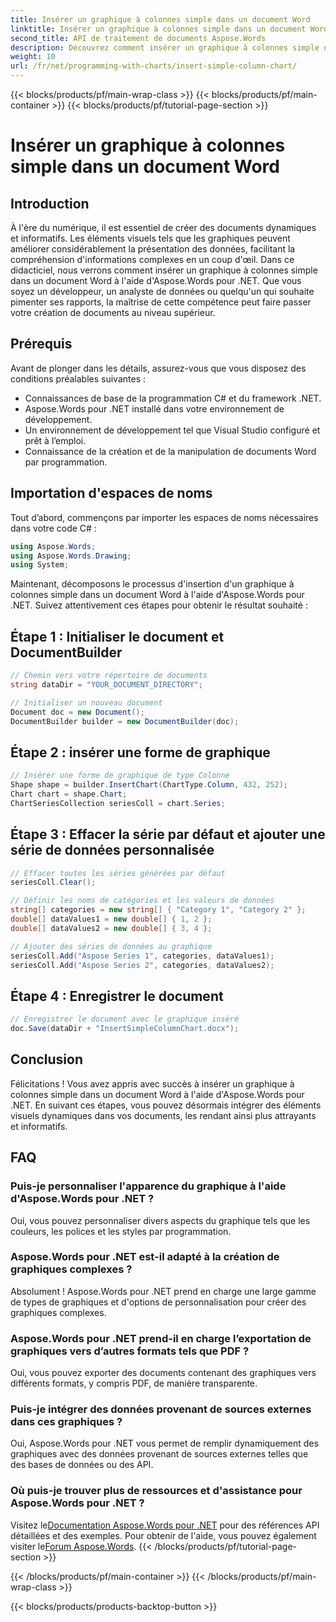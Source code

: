 ```yaml
---
title: Insérer un graphique à colonnes simple dans un document Word
linktitle: Insérer un graphique à colonnes simple dans un document Word
second_title: API de traitement de documents Aspose.Words
description: Découvrez comment insérer un graphique à colonnes simple dans Word à l'aide d'Aspose.Words pour .NET. Améliorez vos documents avec des présentations de données visuelles dynamiques.
weight: 10
url: /fr/net/programming-with-charts/insert-simple-column-chart/
---
```


{{< blocks/products/pf/main-wrap-class >}}
{{< blocks/products/pf/main-container >}}
{{< blocks/products/pf/tutorial-page-section >}}

# Insérer un graphique à colonnes simple dans un document Word

## Introduction

À l'ère du numérique, il est essentiel de créer des documents dynamiques et informatifs. Les éléments visuels tels que les graphiques peuvent améliorer considérablement la présentation des données, facilitant la compréhension d'informations complexes en un coup d'œil. Dans ce didacticiel, nous verrons comment insérer un graphique à colonnes simple dans un document Word à l'aide d'Aspose.Words pour .NET. Que vous soyez un développeur, un analyste de données ou quelqu'un qui souhaite pimenter ses rapports, la maîtrise de cette compétence peut faire passer votre création de documents au niveau supérieur.

## Prérequis

Avant de plonger dans les détails, assurez-vous que vous disposez des conditions préalables suivantes :

- Connaissances de base de la programmation C# et du framework .NET.
- Aspose.Words pour .NET installé dans votre environnement de développement.
- Un environnement de développement tel que Visual Studio configuré et prêt à l’emploi.
- Connaissance de la création et de la manipulation de documents Word par programmation.

## Importation d'espaces de noms

Tout d’abord, commençons par importer les espaces de noms nécessaires dans votre code C# :

```csharp
using Aspose.Words;
using Aspose.Words.Drawing;
using System;
```

Maintenant, décomposons le processus d'insertion d'un graphique à colonnes simple dans un document Word à l'aide d'Aspose.Words pour .NET. Suivez attentivement ces étapes pour obtenir le résultat souhaité :

## Étape 1 : Initialiser le document et DocumentBuilder

```csharp
// Chemin vers votre répertoire de documents
string dataDir = "YOUR_DOCUMENT_DIRECTORY";

// Initialiser un nouveau document
Document doc = new Document();
DocumentBuilder builder = new DocumentBuilder(doc);
```

## Étape 2 : insérer une forme de graphique

```csharp
// Insérer une forme de graphique de type Colonne
Shape shape = builder.InsertChart(ChartType.Column, 432, 252);
Chart chart = shape.Chart;
ChartSeriesCollection seriesColl = chart.Series;
```

## Étape 3 : Effacer la série par défaut et ajouter une série de données personnalisée

```csharp
// Effacer toutes les séries générées par défaut
seriesColl.Clear();

// Définir les noms de catégories et les valeurs de données
string[] categories = new string[] { "Category 1", "Category 2" };
double[] dataValues1 = new double[] { 1, 2 };
double[] dataValues2 = new double[] { 3, 4 };

// Ajouter des séries de données au graphique
seriesColl.Add("Aspose Series 1", categories, dataValues1);
seriesColl.Add("Aspose Series 2", categories, dataValues2);
```

## Étape 4 : Enregistrer le document

```csharp
// Enregistrer le document avec le graphique inséré
doc.Save(dataDir + "InsertSimpleColumnChart.docx");
```

## Conclusion

Félicitations ! Vous avez appris avec succès à insérer un graphique à colonnes simple dans un document Word à l'aide d'Aspose.Words pour .NET. En suivant ces étapes, vous pouvez désormais intégrer des éléments visuels dynamiques dans vos documents, les rendant ainsi plus attrayants et informatifs.

## FAQ

### Puis-je personnaliser l'apparence du graphique à l'aide d'Aspose.Words pour .NET ?
Oui, vous pouvez personnaliser divers aspects du graphique tels que les couleurs, les polices et les styles par programmation.

### Aspose.Words pour .NET est-il adapté à la création de graphiques complexes ?
Absolument ! Aspose.Words pour .NET prend en charge une large gamme de types de graphiques et d'options de personnalisation pour créer des graphiques complexes.

### Aspose.Words pour .NET prend-il en charge l’exportation de graphiques vers d’autres formats tels que PDF ?
Oui, vous pouvez exporter des documents contenant des graphiques vers différents formats, y compris PDF, de manière transparente.

### Puis-je intégrer des données provenant de sources externes dans ces graphiques ?
Oui, Aspose.Words pour .NET vous permet de remplir dynamiquement des graphiques avec des données provenant de sources externes telles que des bases de données ou des API.

### Où puis-je trouver plus de ressources et d'assistance pour Aspose.Words pour .NET ?
 Visitez le[Documentation Aspose.Words pour .NET](https://reference.aspose.com/words/net/) pour des références API détaillées et des exemples. Pour obtenir de l'aide, vous pouvez également visiter le[Forum Aspose.Words](https://forum.aspose.com/c/words/8).
{{< /blocks/products/pf/tutorial-page-section >}}

{{< /blocks/products/pf/main-container >}}
{{< /blocks/products/pf/main-wrap-class >}}

{{< blocks/products/products-backtop-button >}}
